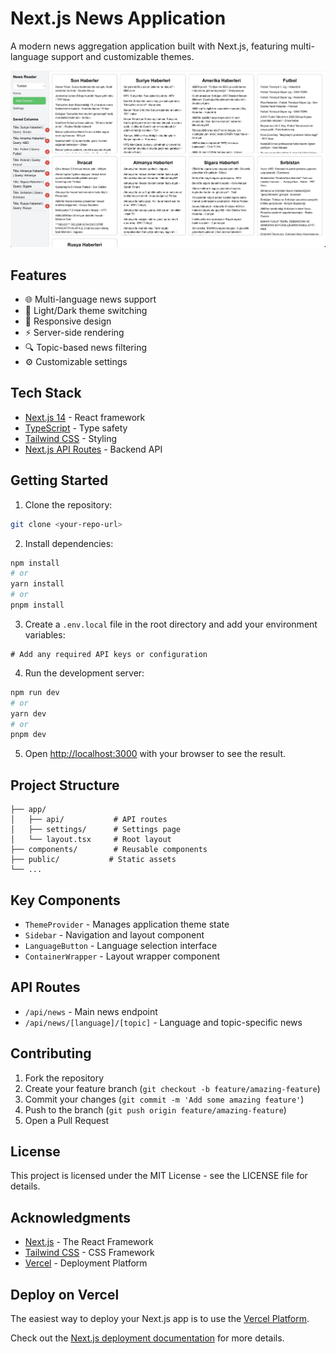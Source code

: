 # Next.js News Application

A modern news aggregation application built with Next.js, featuring multi-language support and customizable themes.

![Application Preview](./public/preview.jpg)

## Features

- 🌐 Multi-language news support
- 🎨 Light/Dark theme switching
- 📱 Responsive design
- ⚡ Server-side rendering
- 🔍 Topic-based news filtering
- ⚙️ Customizable settings

## Tech Stack

- [Next.js 14](https://nextjs.org/) - React framework
- [TypeScript](https://www.typescriptlang.org/) - Type safety
- [Tailwind CSS](https://tailwindcss.com/) - Styling
- [Next.js API Routes](https://nextjs.org/docs/api-routes/introduction) - Backend API

## Getting Started

1. Clone the repository:
```bash
git clone <your-repo-url>
```

2. Install dependencies:
```bash
npm install
# or
yarn install
# or
pnpm install
```

3. Create a `.env.local` file in the root directory and add your environment variables:
```env
# Add any required API keys or configuration
```

4. Run the development server:
```bash
npm run dev
# or
yarn dev
# or
pnpm dev
```

5. Open [http://localhost:3000](http://localhost:3000) with your browser to see the result.

## Project Structure

```
├── app/
│   ├── api/           # API routes
│   ├── settings/      # Settings page
│   └── layout.tsx     # Root layout
├── components/        # Reusable components
├── public/           # Static assets
└── ...
```

## Key Components

- `ThemeProvider` - Manages application theme state
- `Sidebar` - Navigation and layout component
- `LanguageButton` - Language selection interface
- `ContainerWrapper` - Layout wrapper component

## API Routes

- `/api/news` - Main news endpoint
- `/api/news/[language]/[topic]` - Language and topic-specific news

## Contributing

1. Fork the repository
2. Create your feature branch (`git checkout -b feature/amazing-feature`)
3. Commit your changes (`git commit -m 'Add some amazing feature'`)
4. Push to the branch (`git push origin feature/amazing-feature`)
5. Open a Pull Request

## License

This project is licensed under the MIT License - see the LICENSE file for details.

## Acknowledgments

- [Next.js](https://nextjs.org/) - The React Framework
- [Tailwind CSS](https://tailwindcss.com/) - CSS Framework
- [Vercel](https://vercel.com/) - Deployment Platform

## Deploy on Vercel

The easiest way to deploy your Next.js app is to use the [Vercel Platform](https://vercel.com/new).

Check out the [Next.js deployment documentation](https://nextjs.org/docs/deployment) for more details.
